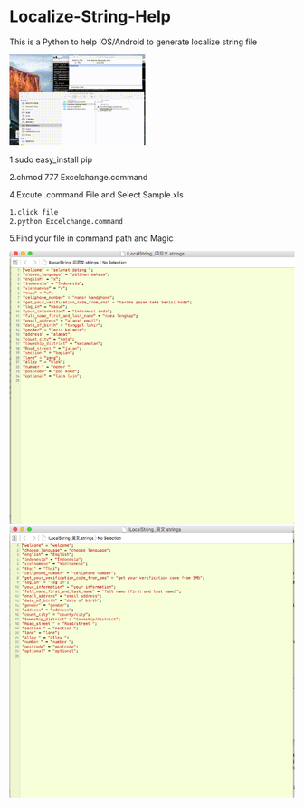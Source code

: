 # Localize-String-Help

This is a Python to help IOS/Android to generate localize string file

![circledemo](https://github.com/MillmanY/Localize-String-Help/blob/master/play.gif)


1.sudo easy_install pip

2.chmod 777 Excelchange.command

4.Excute .command File and Select Sample.xls

    1.click file 
    2.python Excelchange.command

5.Find your file in command path and Magic

![circledemo](https://github.com/MillmanY/Localize-String-Help/blob/master/sample1.png)
![circledemo](https://github.com/MillmanY/Localize-String-Help/blob/master/sample2.png)

